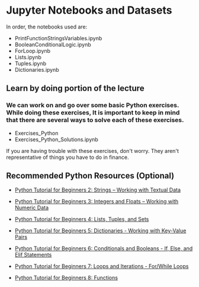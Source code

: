 # Jupyter Notebooks and Datasets

In order, the notebooks used are: 

- PrintFunctionStringsVariables.ipynb
- BooleanConditionalLogic.ipynb
- ForLoop.ipynb
- Lists.ipynb
- Tuples.ipynb
- Dictionaries.ipynb

## Learn by doing portion of the lecture
### We can work on and go over some basic Python exercises.  While doing these exercises, It is important to keep in mind that there are several ways to solve each of these exercises.

- Exercises_Python
- Exercises_Python_Solutions.ipynb

If you are having trouble with these exercises, don't worry. They aren't representative of things you have to do in finance. 

## Recommended Python Resources (Optional)

- [Python Tutorial for Beginners 2: Strings – Working with Textual Data](https://youtu.be/k9TUPpGqYTo?si=BJ5feGqtcFzLkD6t)

- [Python Tutorial for Beginners 3: Integers and Floats – Working with Numeric Data](https://youtu.be/khKv-8q7YmY?si=DEnnfNPG_yPCJdoC)

- [Python Tutorial for Beginners 4: Lists, Tuples, and Sets](https://youtu.be/W8KRzm-HUcc?si=A0Xep7vYWO0JQxqW)

- [Python Tutorial for Beginners 5: Dictionaries - Working with Key-Value Pairs](https://youtu.be/daefaLgNkw0?si=6JM-PubCB3UuRE1E)

- [Python Tutorial for Beginners 6: Conditionals and Booleans - If, Else, and Elif Statements](https://youtu.be/DZwmZ8Usvnk?si=cg6RxHJ29HGlZU0m)

- [Python Tutorial for Beginners 7: Loops and Iterations - For/While Loops](https://youtu.be/6iF8Xb7Z3wQ?si=wbVhm_3ZXC4bbWW-)

- [Python Tutorial for Beginners 8: Functions](https://youtu.be/9Os0o3wzS_I?si=HreJD9vUSe2W-xZf)